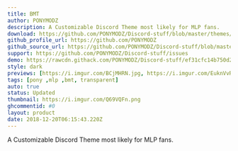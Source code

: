 ```yaml
---
title: BMT
author: PONYMODZ
description: A Customizable Discord Theme most likely for MLP fans.
download: https://github.com/PONYMODZ/Discord-stuff/blob/master/themes/bmt/BMT.theme.css
github_profile_url: https://github.com/PONYMODZ
github_source_url: https://github.com/PONYMODZ/Discord-stuff/blob/master/themes/css/bmt.css
support: https://github.com/PONYMODZ/Discord-stuff/issues
demo: https://rawcdn.githack.com/PONYMODZ/Discord-stuff/ef31cfc14b750d24a9726dc55da4fac5e98476c1/themes/bmt/BMT.theme.css
style: dark
previews: [https://i.imgur.com/BCjMHRN.jpg, https://i.imgur.com/EuknVvR.jpg, https://i.imgur.com/N0eJtcf.jpg, https://i.imgur.com/evEVunz.jpg]
tags: [pony ,mlp ,bmt, transparent]
auto: true
status: Updated
thumbnail: https://i.imgur.com/Q69VQFn.png
ghcommentid: #0
layout: product
date: 2018-12-20T06:15:43.220Z
---
```

A Customizable Discord Theme most likely for MLP fans.